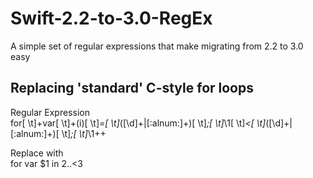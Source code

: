 # Swift-2.2-to-3.0-RegEx
A simple set of regular expressions that make migrating from 2.2 to 3.0 easy

## Replacing 'standard' C-style for loops
Regular Expression  
    for[ \t]+var[ \t]+(i)[ \t]*=[ \t]*([\d]+|[:alnum:]+)[ \t]*;[ \t]*\1[ \t]*<[ \t]*([\d]+|[:alnum:]+)[ \t]*;[ \t]*\1\+\+

Replace with  
    for var $1 in $2..<$3

